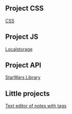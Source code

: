 ## Project CSS
[CSS](https://J-u-i-c-y.github.io/Project%20CSS/public/StPaulSchool.html)

## Project JS
[Localstorage](https://J-u-i-c-y.github.io/JS%20prject/jsProject.html)

## Project API
[StarWars Library](https://J-u-i-c-y.github.io/SW/index.html)

## Little projects
[Text editor of notes with tags](https://J-u-i-c-y.github.io/Project%201/index.html)
